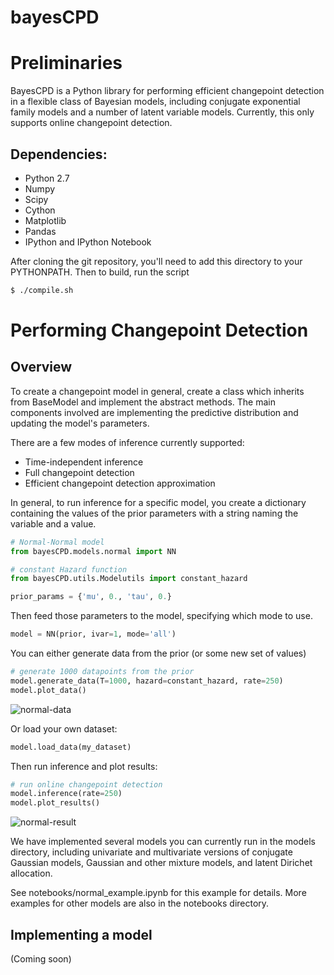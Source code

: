 bayesCPD
========

# Preliminaries

BayesCPD is a Python library for performing efficient changepoint detection in
a flexible class of Bayesian models, including conjugate exponential family
models and a number of latent variable models.
Currently, this only supports online changepoint detection.

## Dependencies:
* Python 2.7
* Numpy
* Scipy
* Cython
* Matplotlib
* Pandas
* IPython and IPython Notebook

After cloning the git repository, you'll need to add this directory to your
PYTHONPATH. Then to build, run the script
```bash
$ ./compile.sh
```

# Performing Changepoint Detection

## Overview
To create a changepoint model in general, create a class which inherits from
BaseModel and implement the abstract methods. The main components involved are
implementing the predictive distribution and updating the model's parameters.

There are a few modes of inference currently supported:
* Time-independent inference
* Full changepoint detection
* Efficient changepoint detection approximation

In general, to run inference for a specific model, you create a dictionary
containing the values of the prior parameters with a string naming the variable
and a value.

```python
# Normal-Normal model
from bayesCPD.models.normal import NN

# constant Hazard function
from bayesCPD.utils.Modelutils import constant_hazard

prior_params = {'mu', 0., 'tau', 0.}
```

Then feed those parameters to the model, specifying which mode to use.

```python
model = NN(prior, ivar=1, mode='all')
```

You can either generate data from the prior (or some new set of values)

```python
# generate 1000 datapoints from the prior
model.generate_data(T=1000, hazard=constant_hazard, rate=250)
model.plot_data()
```

![normal-data](https://www.dropbox.com/s/v0awm8n0o8q7gx2/normal-data.png?dl=0)

Or load your own dataset:
```python
model.load_data(my_dataset)
```
Then run inference and plot results:
```python
# run online changepoint detection
model.inference(rate=250)
model.plot_results()
```
![normal-result](https://www.dropbox.com/s/m49v5e6o34ocmj3/normal-result.png?dl=0)

We have implemented several models you can currently run in the models
directory, including univariate and multivariate versions of conjugate
Gaussian models, Gaussian and other mixture models, and latent Dirichet allocation.

See notebooks/normal_example.ipynb for this example for details.
More examples for other models are also in the notebooks directory.

## Implementing a model

(Coming soon)
